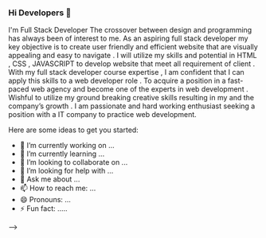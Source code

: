 ### Hi Developers 👋

I'm
Full Stack Developer
The crossover between design and programming has always been of interest to me. As an aspiring  full stack developer my key objective is to create user friendly and efficient website that  are visually appealing and  easy to navigate . I will utilize my skills and potential in HTML , CSS , JAVASCRIPT to develop website that meet all requirement of client . With my full stack developer course expertise , I am confident that I can apply this skills to a web developer  role . To acquire a position  in  a fast-paced web agency and become one of the experts in web development . Wishful to utilize my ground breaking creative skills resulting  in my and the company’s growth  . I am passionate and hard working enthusiast seeking a position with a IT company to practice web development.

Here are some ideas to get you started:

- 🔭 I’m currently working on ...
- 🌱 I’m currently learning ...
- 👯 I’m looking to collaborate on ...
- 🤔 I’m looking for help with ...
- 💬 Ask me about ...
- 📫 How to reach me: ...
- 😄 Pronouns: ...
- ⚡ Fun fact: .....

-->

